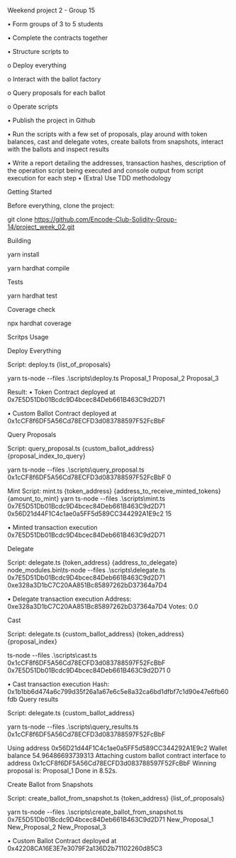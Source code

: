 

Weekend project 2 - Group 15

•	Form groups of 3 to 5 students

•	Complete the contracts together

•	Structure scripts to

o	Deploy everything

o	Interact with the ballot factory

o	Query proposals for each ballot

o	Operate scripts

•	Publish the project in Github

•	Run the scripts with a few set of proposals, play around with token balances, cast and delegate votes, create ballots from snapshots, interact with the ballots and inspect results

•	Write a report detailing the addresses, transaction hashes, description of the operation script being executed and console output from script execution for each step
•	(Extra) Use TDD methodology

Getting Started

Before everything, clone the project:

git clone https://github.com/Encode-Club-Solidity-Group-14/project_week_02.git

Building

yarn install

yarn hardhat compile

Tests

yarn hardhat test

Coverage check

npx hardhat coverage

Scritps Usage

Deploy Everything

Script: deploy.ts {list_of_proposals}

yarn ts-node --files .\scripts\deploy.ts Proposal_1 Proposal_2 Proposal_3

 

Result:
•	Token Contract deployed at 0x7E5D51Db01Bcdc9D4bcec84Deb661B463C9d2D71

•	Custom Ballot Contract deployed at 0x1cCF8f6DF5A56Cd78ECFD3d083788597F52FcBbF

Query Proposals

Script: query_proposal.ts {custom_ballot_address} {proposal_index_to_query}

yarn ts-node --files .\scripts\query_proposal.ts 0x1cCF8f6DF5A56Cd78ECFD3d083788597F52FcBbF 0

 


Mint
Script: mint.ts {token_address} {address_to_receive_minted_tokens} {amount_to_mint}
yarn ts-node --files .\scripts\mint.ts  0x7E5D51Db01Bcdc9D4bcec84Deb661B463C9d2D71 0x56D21d44F1C4c1ae0a5FF5d589CC344292A1E9c2 15

 

•	Minted transaction execution 0x7E5D51Db01Bcdc9D4bcec84Deb661B463C9d2D71
 

Delegate

Script: delegate.ts {token_address} {address_to_delegate}
node_modules\.bin\ts-node --files .\scripts\delegate.ts 0x7E5D51Db01Bcdc9D4bcec84Deb661B463C9d2D71 0xe328a3D1bC7C20AA851Bc85897262bD37364a7D4
 

•	Delegate transaction execution Address: 0xe328a3D1bC7C20AA851Bc85897262bD37364a7D4 Votes: 0.0

Cast

Script: delegate.ts {custom_ballot_address} {token_address} {proposal_index}

ts-node --files .\scripts\cast.ts 0x1cCF8f6DF5A56Cd78ECFD3d083788597F52FcBbF 0x7E5D51Db01Bcdc9D4bcec84Deb661B463C9d2D71  0

 
•	Cast transaction execution Hash: 0x1b1bb6d474a6c799d35f26a1a67e6c5e8a32ca6bd1dfbf7c1d90e47e6fb60fdb
Query results

Script: delegate.ts {custom_ballot_address}

yarn ts-node --files .\scripts\query_results.ts 0x1cCF8f6DF5A56Cd78ECFD3d083788597F52FcBbF

 

Using address 0x56D21d44F1C4c1ae0a5FF5d589CC344292A1E9c2
Wallet balance 54.96486693739313
Attaching custom ballot contract interface to address 0x1cCF8f6DF5A56Cd78ECFD3d083788597F52FcBbF
Winning proposal is: Proposal_1
Done in 8.52s.  


Create Ballot from Snapshots

Script: create_ballot_from_snapshot.ts {token_address} {list_of_proposals}

yarn ts-node --files .\scripts\create_ballot_from_snapshot.ts 0x7E5D51Db01Bcdc9D4bcec84Deb661B463C9d2D71  New_Proposal_1 New_Proposal_2 New_Proposal_3



 
•	Custom Ballot Contract deployed at 0x42208CA16E3E7e3079F2a136D2b71102260d85C3
